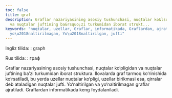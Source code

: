 ```yaml
---
toc: false
title: graf
description: Graflar nazariyasining asosiy tushunchasi, nuqtalar ko&lsquo;pligidan
  va nuqtalar juftining ba&rsquo;zi turkumidan iborat strukt...
keywords: "nuqtalar, uzellar, Graflar, informatikada, Graflardan, ajratiladi, graflar,
  yo\u2018naltirilmagan, Yo\u2018naltirilgan, jufti"
---
```


Ingliz tilida:
:   graph

Rus tilida:
:   граф

Graflar nazariyasining asosiy tushunchasi, nuqtalar ko‘pligidan va nuqtalar juftining ba’zi turkumidan iborat struktura. Ilovalarda graf tarmoq ko‘rinishida ko‘rsatiladi, bu yerda uzellar nuqtalar ko‘pligi, uzellar birikmasi esa, qirralar deb ataladigan nuqtalar jufti. Yo‘naltirilgan va yo‘naltirilmagan graflar ajratiladi. Graflardan informatikada keng foydalaniladi.